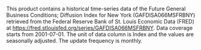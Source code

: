 This product contains a historical time-series data of the Future General Business Conditions; Diffusion Index for New York (GAFDISA066MSFRBNY) retrieved from the Federal Reserve Bank of St. Louis Economic Data (FRED) at https://fred.stlouisfed.org/series/GAFDISA066MSFRBNY. Data coverage starts from 2001-07-01. The unit of data column is Index and the values are seasonally adjusted. The update frequency is monthly.
